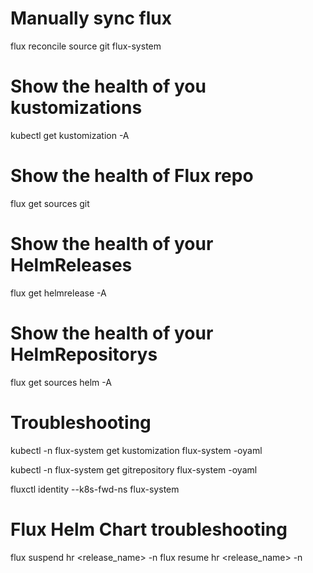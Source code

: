# Manually sync flux
flux reconcile source git flux-system

# Show the health of you kustomizations
kubectl get kustomization -A

# Show the health of Flux repo
flux get sources git

# Show the health of your HelmReleases
flux get helmrelease -A

# Show the health of your HelmRepositorys
flux get sources helm -A

# Troubleshooting
kubectl -n flux-system get kustomization flux-system -oyaml

kubectl -n flux-system get gitrepository flux-system -oyaml

fluxctl identity --k8s-fwd-ns flux-system

# Flux Helm Chart troubleshooting

flux suspend hr <release_name> -n <namespace>
flux resume hr <release_name> -n <namespace>

